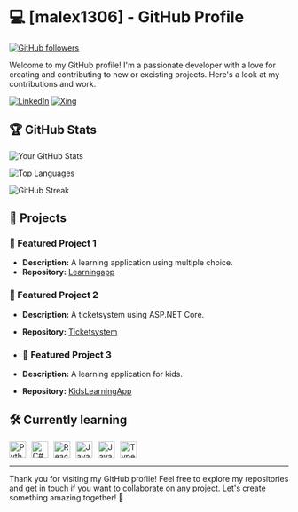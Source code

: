 # 💻 [malex1306] - GitHub Profile

[![GitHub followers](https://img.shields.io/github/followers/malex1306?style=social)](https://github.com/malex1306)

Welcome to my GitHub profile! I'm a passionate developer with a love for creating and contributing to new or excisting projects. Here's a look at my contributions and work.

[![LinkedIn](https://img.shields.io/badge/LinkedIn-0A66C2?style=for-the-badge&logo=linkedin&logoColor=white)](https://www.linkedin.com/in/marcel-alexandre-67165131a/)
[![Xing](https://img.shields.io/badge/Xing-006567?style=for-the-badge&logo=xing&logoColor=white)](https://www.xing.com/profile/Marcel_Alexandre061965/web_profiles)

## 🏆 GitHub Stats

![Your GitHub Stats](https://github-readme-stats.vercel.app/api?username=malex1306&show_icons=true&theme=radical)

![Top Languages](https://github-readme-stats.vercel.app/api/top-langs/?username=malex1306&layout=compact&theme=radical)

![GitHub Streak](https://github-readme-streak-stats.herokuapp.com/?user=malex1306&theme=radical)

## 🚀 Projects

### 🔭 Featured Project 1
- **Description:** A learning application using multiple choice.
- **Repository:** [Learningapp](https://github.com/malex1306/DOVK)

### 🔭 Featured Project 2
- **Description:** A ticketsystem using ASP.NET Core.
- **Repository:** [Ticketsystem](https://github.com/vascoalexander/ticketsystem.git)

- ### 🔭 Featured Project 3
- **Description:** A learning application for kids.
- **Repository:** [KidsLearningApp](https://github.com/malex1306/KidsLearningApp.git)
  
## 🛠️ Currently learning 
<div style="display: flex; gap: 10px;">
  <img src="https://cdn.jsdelivr.net/gh/devicons/devicon/icons/python/python-original.svg" alt="Python" height="30"/>
  <img src="https://cdn.jsdelivr.net/gh/devicons/devicon/icons/csharp/csharp-original.svg" alt="C#" height="30"/>
  <img src="https://cdn.jsdelivr.net/gh/devicons/devicon/icons/react/react-original.svg" alt="React" height="30"/>
  <img src="https://cdn.jsdelivr.net/gh/devicons/devicon/icons/java/java-original.svg" alt="Java" height="30"/>
  <img src="https://cdn.jsdelivr.net/gh/devicons/devicon/icons/javascript/javascript-original.svg" alt="JavaScript" height="30"/>
  <img src="https://cdn.jsdelivr.net/gh/devicons/devicon/icons/typescript/typescript-original.svg" alt="TypeScript" height="30"/>
</div>


---

Thank you for visiting my GitHub profile! Feel free to explore my repositories and get in touch if you want to collaborate on any project. Let's create something amazing together! 🚀
